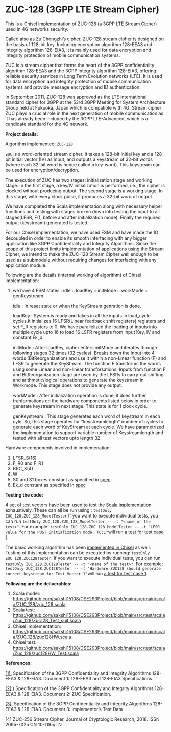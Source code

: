 ZUC-128 (3GPP LTE Stream  Cipher)
=========================

This is a Chisel implementation of ZUC-128 (a 3GPP LTE Stream  Cipher) used in 4G networks security. 

Called also as Zu Chongzhi’s cipher, ZUC-128 stream cipher is designed on the basis of 128-bit key. Including encryption algorithm 128-EEA3 and integrity algorithm 128-EIA3, it is mainly used for data encryption and integrity protection of mobile communication systems. 

ZUC is a stream cipher that forms the heart of the 3GPP confidentiality algorithm 128-EEA3 and the 3GPP integrity algorithm 128-EIA3, offering reliable security services in Long Term Evolution networks (LTE). It is used for data encryption and integrity protection of mobile communication systems and provide message encryption and ID authentication.

In September 2011, ZUC-128 was approved as the LTE international standard cipher for 3GPP at the 53rd 3GPP Meeting for System Architecture Group held at Fukuoka, Japan which is compatible with 4G.
Stream cipher ZUC plays a crucial role in the next generation of mobile communication as it has already been included by the 3GPP LTE-Advanced, which is a candidate standard for the 4G network. 

**Project details:**

Algorithm implemented: 
  ``ZUC-128``

``ZUC`` is a word-oriented stream cipher. It takes a 128-bit initial key and a 128-bit initial vector (IV) as input, and outputs a keystream of 32-bit words (where each 32-bit word is hence called a key-word). This keystream can be used for encryption/decryption.

The execution of ZUC has two stages: initialization stage and working stage. In the first stage, a key/IV initialization is performed, i.e., the cipher is clocked without producing output. The second stage is a working stage. In this stage, with every clock pulse, it produces a 32-bit word of output.

We have completed the Scala implementation along with necessary helper functions and testing with stages broken down into testing the input to all stages(LFSR, F(), before and after initialization mode). Finally the required output (keystream) generated is tested.

For our Chisel implementation, we have used FSM and have made the IO decoupled in order to enable its smooth interfacing with any bigger application like 3GPP Confidentiality and Integrity Algorithms. Since the scope of this project limits implementation of applications using the Stream Cipher, we intend to make the ZUC-128 Stream Cipher well enough to be used as a submodule without requiring changes for interfacing with any application module.

Following are the details (internal working of algorithm) of Chisel implementation:

1) we have 4 FSM states : idle :: loadKey :: initMode :: workMode :: genKeystream 

   idle       : In reset state or when the KeyStream genration is done.
                   
   loadKey    : System is ready and takes in all the inputs in load_cycle cycles.It initializes 16 LFSR(Linear feedback shift registers) registers and set F_R registers to 0.
                We have parallelized the loading of inputs into multiple cycle upto 16 to load 16 LSFR registers from Input Key, IV and constant Ek_d.

   initMode   : After loadKey, cipher enters initMode and iterates through following stages 32 times (32 cycles).
                Breaks down the Input into 4 words (BitReorganization) and use it within a non-Linear function (F) and LFSR to generate the KeyStream. The function F transforms
                the words using some Linear and non-linear transforsations. Inputs from function F and BitReorganization stage are used by the LFSRs to carry-out shifting
                 and arithmetic/logical operations  to generate the keystream in Workmode. This stage does not provide any output.
                
   workMode   : After initialization operation is done, it does further tranformations on the hardware components listed below in order to generate keystream in next stage. This state is for 1 clock cycle.

   genKeystream : This stage generates each word of keystream in each cyle. So, this stage operates for "keystreamlength" number of cycles to generate each word of KeyStream at each cycle. We have parametrized the implementation to support variable number of Keystreamlength and tested with all test vectors upto length 32.
                  
 Hardware components involved in implemenation:
  1) LFSR_S(16) 
  2) F_R0 and F_R1
  3) BRC_X(4) 
  4) W
  5) S0 and S1 boxes constant as specified in [spec](http://www.gsma.com/aboutus/wp-content/uploads/2014/12/eea3eia3zucv16.pdf)
  6) Ek_d constant as specified in [spec](http://www.gsma.com/aboutus/wp-content/uploads/2014/12/eea3eia3zucv16.pdf)

**Testing the code:**

4 set of test vectors have been used to test the [Scala implementation](https://github.com/sakshi15108/CSE293Project/blob/main/src/main/scala/ZUC_128/zuc_128.scala) exhaustively. 
These can all be run using : ``testOnly ZUC_128.ZUC_128_ModelTester``
If you want to execute individual tests, you can run ``testOnly ZUC_128.ZUC_128_ModelTester -- -t "<name of the test>"``. For example: ``testOnly ZUC_128.ZUC_128_ModelTester -- -t "LFSR value for the POST initialization mode. TC:1"``will run [a test for test case 1](https://github.com/sakshi15108/CSE293Project/blob/27ac44f4a0284a8d5d15e276e60407ee0dc4ef92/src/test/scala/Zuc_128/Zuc128_Test_suit.scala#L98).

The basic working algorithm has been [implemented in Chisel](https://github.com/sakshi15108/CSE293Project/blob/main/src/main/scala/ZUC_128/zuc128HW.scala) as well. 
Testing of this implementation can be executed by running: ``testOnly ZUC_128.ZUC128Tester``.
If you want to execute individual tests, you can run ``testOnly ZUC_128.ZUC128Tester -- -t "<name of the test>"``. For example: ``testOnly ZUC_128.ZUC128Tester -- -t "Hardware ZUC128 should generate correct keystream for Test Vector 1"``will run [a test for test case 1](https://github.com/sakshi15108/CSE293Project/blob/27ac44f4a0284a8d5d15e276e60407ee0dc4ef92/src/test/scala/Zuc_128/zuc128HW_Test.scala#L43).

**Following are the deliverables:**
1.	Scala model: https://github.com/sakshi15108/CSE293Project/blob/main/src/main/scala/ZUC_128/zuc_128.scala
2.	Scala test: https://github.com/sakshi15108/CSE293Project/blob/main/src/test/scala/Zuc_128/Zuc128_Test_suit.scala
3.	Chisel Implementation: https://github.com/sakshi15108/CSE293Project/blob/main/src/main/scala/ZUC_128/zuc128HW.scala
4.	Chisel test: https://github.com/sakshi15108/CSE293Project/blob/main/src/test/scala/Zuc_128/zuc128HW_Test.scala

**References:**

[[1].](https://www.gsma.com/security/wp-content/uploads/2019/05/EEA3_EIA3_specification_v1_8.pdf) Specification of the 3GPP Confidentiality and Integrity Algorithms 128-EEA3 & 128-EIA3. Document 1: 128-EEA3 and 128-EIA3 Specifications.

[[2].](http://www.gsma.com/aboutus/wp-content/uploads/2014/12/eea3eia3zucv16.pdf)) Specification of the 3GPP Confidentiality and Integrity Algorithms 128-EEA3 & 128-EIA3. Document 2: ZUC Specification.

[[3].](https://www.gsma.com/security/wp-content/uploads/2019/05/eea3eia3testdatav11.pdf) Specification of the 3GPP Confidentiality and Integrity Algorithms 128-EEA3 & 128-EIA3. Document 3: Implementor’s Test Data

[4] ZUC-256 Stream Cipher, Journal of Cryptologic Research, 2018. ISSN 2095-7025 CN 10-1195/TN
